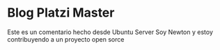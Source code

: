 # Blog Platzi Master
Este es un comentario hecho desde Ubuntu Server
Soy Newton y estoy contribuyendo a un proyecto open sorce
